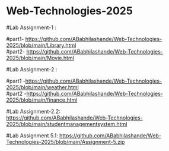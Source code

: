 # Web-Technologies-2025

#Lab Assignment-1 :

  #part1- https://github.com/ABabhilashande/Web-Technologies-2025/blob/main/Library.html    
  #part2- https://github.com/ABabhilashande/Web-Technologies-2025/blob/main/Movie.html

#Lab Assignment-2 :

  #part1 -https://github.com/ABabhilashande/Web-Technologies-2025/blob/main/weather.html     
  #part2 -https://github.com/ABabhilashande/Web-Technologies-2025/blob/main/finance.html

#Lab Assignment-2.2:                                            
    https://github.com/ABabhilashande/Web-Technologies-2025/blob/main/studentmanagementsystem.html

#Lab Assignment 5.1:
    https://github.com/ABabhilashande/Web-Technologies-2025/blob/main/Assignment-5.zip
